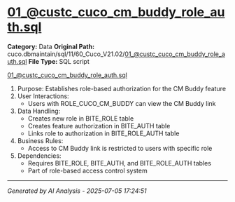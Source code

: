 # 01_@custc_cuco_cm_buddy_role_auth.sql

**Category:** Data
**Original Path:** cuco.dbmaintain/sql/11/60_Cuco_V21.02/01_@custc_cuco_cm_buddy_role_auth.sql
**File Type:** SQL script

01_@custc_cuco_cm_buddy_role_auth.sql
1. Purpose: Establishes role-based authorization for the CM Buddy feature
2. User Interactions:
   - Users with ROLE_CUCO_CM_BUDDY can view the CM Buddy link
3. Data Handling:
   - Creates new role in BITE_ROLE table
   - Creates feature authorization in BITE_AUTH table
   - Links role to authorization in BITE_ROLE_AUTH table
4. Business Rules:
   - Access to CM Buddy link is restricted to users with specific role
5. Dependencies:
   - Requires BITE_ROLE, BITE_AUTH, and BITE_ROLE_AUTH tables
   - Part of role-based access control system

---
*Generated by AI Analysis - 2025-07-05 17:24:51*
